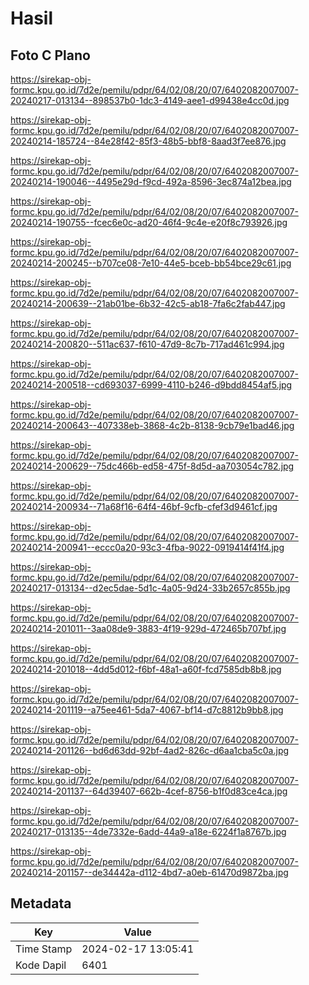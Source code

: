 # Hasil

## Foto C Plano

https://sirekap-obj-formc.kpu.go.id/7d2e/pemilu/pdpr/64/02/08/20/07/6402082007007-20240217-013134--898537b0-1dc3-4149-aee1-d99438e4cc0d.jpg

https://sirekap-obj-formc.kpu.go.id/7d2e/pemilu/pdpr/64/02/08/20/07/6402082007007-20240214-185724--84e28f42-85f3-48b5-bbf8-8aad3f7ee876.jpg

https://sirekap-obj-formc.kpu.go.id/7d2e/pemilu/pdpr/64/02/08/20/07/6402082007007-20240214-190046--4495e29d-f9cd-492a-8596-3ec874a12bea.jpg

https://sirekap-obj-formc.kpu.go.id/7d2e/pemilu/pdpr/64/02/08/20/07/6402082007007-20240214-190755--fcec6e0c-ad20-46f4-9c4e-e20f8c793926.jpg

https://sirekap-obj-formc.kpu.go.id/7d2e/pemilu/pdpr/64/02/08/20/07/6402082007007-20240214-200245--b707ce08-7e10-44e5-bceb-bb54bce29c61.jpg

https://sirekap-obj-formc.kpu.go.id/7d2e/pemilu/pdpr/64/02/08/20/07/6402082007007-20240214-200639--21ab01be-6b32-42c5-ab18-7fa6c2fab447.jpg

https://sirekap-obj-formc.kpu.go.id/7d2e/pemilu/pdpr/64/02/08/20/07/6402082007007-20240214-200820--511ac637-f610-47d9-8c7b-717ad461c994.jpg

https://sirekap-obj-formc.kpu.go.id/7d2e/pemilu/pdpr/64/02/08/20/07/6402082007007-20240214-200518--cd693037-6999-4110-b246-d9bdd8454af5.jpg

https://sirekap-obj-formc.kpu.go.id/7d2e/pemilu/pdpr/64/02/08/20/07/6402082007007-20240214-200643--407338eb-3868-4c2b-8138-9cb79e1bad46.jpg

https://sirekap-obj-formc.kpu.go.id/7d2e/pemilu/pdpr/64/02/08/20/07/6402082007007-20240214-200629--75dc466b-ed58-475f-8d5d-aa703054c782.jpg

https://sirekap-obj-formc.kpu.go.id/7d2e/pemilu/pdpr/64/02/08/20/07/6402082007007-20240214-200934--71a68f16-64f4-46bf-9cfb-cfef3d9461cf.jpg

https://sirekap-obj-formc.kpu.go.id/7d2e/pemilu/pdpr/64/02/08/20/07/6402082007007-20240214-200941--eccc0a20-93c3-4fba-9022-0919414f41f4.jpg

https://sirekap-obj-formc.kpu.go.id/7d2e/pemilu/pdpr/64/02/08/20/07/6402082007007-20240217-013134--d2ec5dae-5d1c-4a05-9d24-33b2657c855b.jpg

https://sirekap-obj-formc.kpu.go.id/7d2e/pemilu/pdpr/64/02/08/20/07/6402082007007-20240214-201011--3aa08de9-3883-4f19-929d-472465b707bf.jpg

https://sirekap-obj-formc.kpu.go.id/7d2e/pemilu/pdpr/64/02/08/20/07/6402082007007-20240214-201018--4dd5d012-f6bf-48a1-a60f-fcd7585db8b8.jpg

https://sirekap-obj-formc.kpu.go.id/7d2e/pemilu/pdpr/64/02/08/20/07/6402082007007-20240214-201119--a75ee461-5da7-4067-bf14-d7c8812b9bb8.jpg

https://sirekap-obj-formc.kpu.go.id/7d2e/pemilu/pdpr/64/02/08/20/07/6402082007007-20240214-201126--bd6d63dd-92bf-4ad2-826c-d6aa1cba5c0a.jpg

https://sirekap-obj-formc.kpu.go.id/7d2e/pemilu/pdpr/64/02/08/20/07/6402082007007-20240214-201137--64d39407-662b-4cef-8756-b1f0d83ce4ca.jpg

https://sirekap-obj-formc.kpu.go.id/7d2e/pemilu/pdpr/64/02/08/20/07/6402082007007-20240217-013135--4de7332e-6add-44a9-a18e-6224f1a8767b.jpg

https://sirekap-obj-formc.kpu.go.id/7d2e/pemilu/pdpr/64/02/08/20/07/6402082007007-20240214-201157--de34442a-d112-4bd7-a0eb-61470d9872ba.jpg


## Metadata

| Key        | Value               |
| ---------- | ------------------- |
| Time Stamp | 2024-02-17 13:05:41 |
| Kode Dapil | 6401                |



